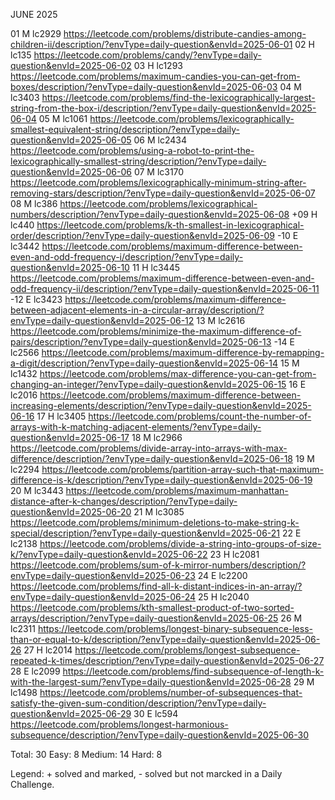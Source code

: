 JUNE 2025

 01 M lc2929 https://leetcode.com/problems/distribute-candies-among-children-ii/description/?envType=daily-question&envId=2025-06-01
 02 H lc135 https://leetcode.com/problems/candy/?envType=daily-question&envId=2025-06-02
 03 H lc1293 https://leetcode.com/problems/maximum-candies-you-can-get-from-boxes/description/?envType=daily-question&envId=2025-06-03
 04 M lc3403 https://leetcode.com/problems/find-the-lexicographically-largest-string-from-the-box-i/description/?envType=daily-question&envId=2025-06-04
 05 M lc1061 https://leetcode.com/problems/lexicographically-smallest-equivalent-string/description/?envType=daily-question&envId=2025-06-05
 06 M lc2434 https://leetcode.com/problems/using-a-robot-to-print-the-lexicographically-smallest-string/description/?envType=daily-question&envId=2025-06-06
 07 M lc3170 https://leetcode.com/problems/lexicographically-minimum-string-after-removing-stars/description/?envType=daily-question&envId=2025-06-07
 08 M lc386 https://leetcode.com/problems/lexicographical-numbers/description/?envType=daily-question&envId=2025-06-08
+09 H lc440  https://leetcode.com/problems/k-th-smallest-in-lexicographical-order/description/?envType=daily-question&envId=2025-06-09
-10 E lc3442 https://leetcode.com/problems/maximum-difference-between-even-and-odd-frequency-i/description/?envType=daily-question&envId=2025-06-10 
 11 H lc3445 https://leetcode.com/problems/maximum-difference-between-even-and-odd-frequency-ii/description/?envType=daily-question&envId=2025-06-11
-12 E lc3423 https://leetcode.com/problems/maximum-difference-between-adjacent-elements-in-a-circular-array/description/?envType=daily-question&envId=2025-06-12
 13 M lc2616 https://leetcode.com/problems/minimize-the-maximum-difference-of-pairs/description/?envType=daily-question&envId=2025-06-13
-14 E lc2566 https://leetcode.com/problems/maximum-difference-by-remapping-a-digit/description/?envType=daily-question&envId=2025-06-14
 15 M lc1432 https://leetcode.com/problems/max-difference-you-can-get-from-changing-an-integer/?envType=daily-question&envId=2025-06-15
 16 E lc2016 https://leetcode.com/problems/maximum-difference-between-increasing-elements/description/?envType=daily-question&envId=2025-06-16
 17 H lc3405 https://leetcode.com/problems/count-the-number-of-arrays-with-k-matching-adjacent-elements/?envType=daily-question&envId=2025-06-17
 18 M lc2966 https://leetcode.com/problems/divide-array-into-arrays-with-max-difference/description/?envType=daily-question&envId=2025-06-18
 19 M lc2294 https://leetcode.com/problems/partition-array-such-that-maximum-difference-is-k/description/?envType=daily-question&envId=2025-06-19
 20 M lc3443 https://leetcode.com/problems/maximum-manhattan-distance-after-k-changes/description/?envType=daily-question&envId=2025-06-20
 21 M lc3085 https://leetcode.com/problems/minimum-deletions-to-make-string-k-special/description/?envType=daily-question&envId=2025-06-21
 22 E lc2138 https://leetcode.com/problems/divide-a-string-into-groups-of-size-k/?envType=daily-question&envId=2025-06-22
 23 H lc2081 https://leetcode.com/problems/sum-of-k-mirror-numbers/description/?envType=daily-question&envId=2025-06-23
 24 E lc2200 https://leetcode.com/problems/find-all-k-distant-indices-in-an-array/?envType=daily-question&envId=2025-06-24
 25 H lc2040 https://leetcode.com/problems/kth-smallest-product-of-two-sorted-arrays/description/?envType=daily-question&envId=2025-06-25
 26 M lc2311 https://leetcode.com/problems/longest-binary-subsequence-less-than-or-equal-to-k/description/?envType=daily-question&envId=2025-06-26
 27 H lc2014 https://leetcode.com/problems/longest-subsequence-repeated-k-times/description/?envType=daily-question&envId=2025-06-27
 28 E lc2099 https://leetcode.com/problems/find-subsequence-of-length-k-with-the-largest-sum/?envType=daily-question&envId=2025-06-28
 29 M lc1498 https://leetcode.com/problems/number-of-subsequences-that-satisfy-the-given-sum-condition/description/?envType=daily-question&envId=2025-06-29
 30 E lc594 https://leetcode.com/problems/longest-harmonious-subsequence/description/?envType=daily-question&envId=2025-06-30

Total: 30
Easy: 8
Medium: 14
Hard: 8

Legend: + solved and marked, - solved but not marcked in a Daily Challenge.
